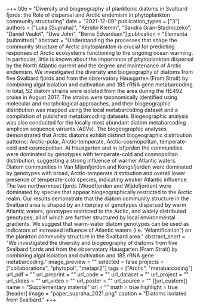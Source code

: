 +++
title = "Diversity and biogeography of planktonic diatoms in Svalbard fjords: the Role of dispersal and Arctic endemism in phytoplankton community structuring"
date = "2021-12-09"
publication_types = ["3"]
authors = ["Luka {Supraha}", "Kerstin Klemm", "Sandra Gran-Stadniczeko", "Daniel Vaulot", "Uwe John", "Bente Edvardsen"]
publication = "Elementa (submitted)"
abstract = "Understanding the processes that shape the community structure of Arctic phytoplankton is crucial for predicting responses of Arctic ecosystems functioning to the ongoing ocean warming. In particular, little is known about the importance of phytoplankton dispersal by the North Atlantic current and the degree and maintenance of Arctic endemism. We investigated the diversity and biogeography of diatoms from five Svalbard fjords and from the observatory Hausgarten (Fram Strait) by combining algal isolation and cultivation and 18S rRNA gene metabarcoding. In total, 52 diatom strains were isolated from the area during the HE492 cruise in August 2017. The strains were taxonomically identified using molecular and morphological approaches, and their biogeographic distribution was mapped using the local metabarcoding dataset and a compilation of published metabarcoding datasets. Biogeographic analysis was also conducted for the locally most abundant diatom metabarcoding amplicon sequence variants (ASVs). The biogeographic analyses demonstrated that Arctic diatoms exhibit distinct biogeographic distribution patterns: Arctic-polar, Arctic-temperate, Arctic-cosmopolitan, temperate-cold and cosmopolitan. At Hausgarten and in Isfjorden the communities were dominated by genotypes with temperate-cold and cosmopolitan distribution, suggesting a strong influence of warmer Atlantic waters. Diatom communities in Van Mijenfjorden and Kongsfjorden were dominated by genotypes with broad, Arctic-temperate distribution and overall lower presence of temperate-cold species, indicating weaker Atlantic influence. The two northernmost fjords (Woodfjorden and Wijdefjorden) were dominated by species that appear biogeographically restricted to the Arctic realm. Our results demonstrate that the diatom community structure in the Svalbard area is shaped by an interplay of genotypes dispersed by warm Atlantic waters, genotypes restricted to the Arctic, and widely distributed genotypes, all of which are further structured by local environmental gradients. We suggest that warm-water diatom genotypes can be used as indicators of increased influence of Atlantic waters (i.e. “Atlantification”) on the plankton community structure in the Svalbard area."
abstract_short = "We investigated the diversity and biogeography of diatoms from five Svalbard fjords and from the observatory Hausgarten (Fram Strait) by combining algal isolation and cultivation and 18S rRNA gene metabarcoding."
image_preview = ""
selected = false
projects = ["collaborations", "phytopol", "metapr2"]
tags = ["Arctic", "metabarcoding"]
url_pdf = ""
url_preprint = ""
url_code = ""
url_dataset = ""
url_project = ""
url_slides = ""
url_video = ""
url_poster = ""
url_source = ""
[[url_custom]]
    name = "Supplementary material"
    url = ""
math = true
highlight = true
[header]
image = "paper_supraha_2021.png"
caption = "Diatoms isolated from Svalbard."
+++
